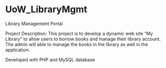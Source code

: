 # UoW_LibraryMgmt
Library Management Portal

Project Description:
This project is to develop a dynamic web site “My Library” to allow users to borrow books and manage their library account. The admin will able to manage the books in the library as well in the application.

Developed with PHP and MySQL database
